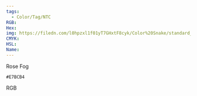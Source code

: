 ```yaml
---
tags:
  - Color/Tag/NTC
RGB:
Hex:
img: https://filedn.com/l0hpzxl1f01yT7GHxtF8cyk/Color%20Snake/standard_csv_to_svg/%23/E7BCB4.svg
CMYK:
HSL:
Name:
---
```

Rose Fog
```palette
#E7BCB4
```
RGB
